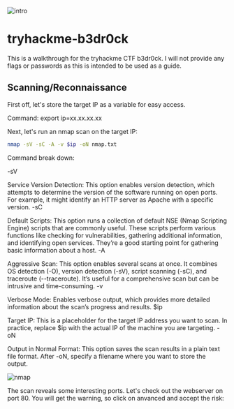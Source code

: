 ![intro](https://github.com/user-attachments/assets/b4dd2b6f-7f4a-4c47-8106-8f6e50a3ca69)

# tryhackme-b3dr0ck

This is a walkthrough for the tryhackme CTF b3dr0ck. I will not provide any flags or passwords as this is intended to be used as a guide. 

## Scanning/Reconnaissance

First off, let's store the target IP as a variable for easy access.

Command: export ip=xx.xx.xx.xx

Next, let's run an nmap scan on the target IP:
```bash
nmap -sV -sC -A -v $ip -oN nmap.txt
```

Command break down:

-sV

Service Version Detection: This option enables version detection, which attempts to determine the version of the software running on open ports. For example, it might identify an HTTP server as Apache with a specific version.
-sC

Default Scripts: This option runs a collection of default NSE (Nmap Scripting Engine) scripts that are commonly useful. These scripts perform various functions like checking for vulnerabilities, gathering additional information, and identifying open services. They’re a good starting point for gathering basic information about a host.
-A

Aggressive Scan: This option enables several scans at once. It combines OS detection (-O), version detection (-sV), script scanning (-sC), and traceroute (--traceroute). It’s useful for a comprehensive scan but can be intrusive and time-consuming.
-v

Verbose Mode: Enables verbose output, which provides more detailed information about the scan’s progress and results.
$ip

Target IP: This is a placeholder for the target IP address you want to scan. In practice, replace $ip with the actual IP of the machine you are targeting.
-oN

Output in Normal Format: This option saves the scan results in a plain text file format. After -oN, specify a filename where you want to store the output.

![nmap](https://github.com/user-attachments/assets/e2558fcf-a2ce-4ac4-b028-8e07c5e533d1)

The scan reveals some interesting ports. Let's check out the webserver on port 80. You will get the warning, so click on anvanced and accept the risk:

